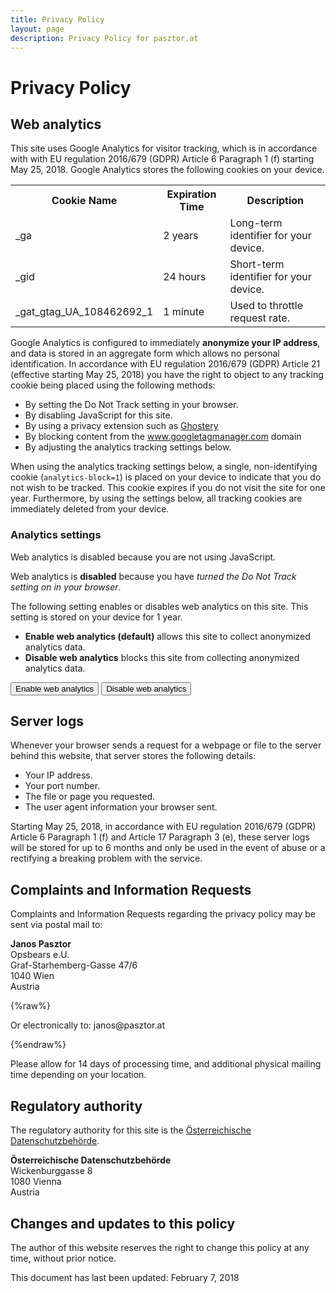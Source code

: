 ```yaml
---
title: Privacy Policy
layout: page
description: Privacy Policy for pasztor.at
---
```


# Privacy Policy

## Web analytics

This site uses Google Analytics for visitor tracking, which is in accordance with with EU regulation 2016/679 (GDPR)
Article 6 Paragraph 1 (f) starting May 25, 2018. Google Analytics stores the following cookies on your device.
 
<div class="content__table">
<table>
    <tr><th>Cookie Name</th><th>Expiration Time</th><th>Description</th></tr>
    <tr><td>_ga</td><td>2 years</td><td>Long-term identifier for your device.</td></tr>
    <tr><td>_gid</td><td>24 hours</td><td>Short-term identifier for your device.</td></tr>
    <tr><td>_gat_gtag_UA_108462692_1</td><td>1 minute</td><td>Used to throttle request rate.</td></tr>
</table>
</div>

Google Analytics is configured to immediately <strong>anonymize your IP address</strong>, and data is stored in an
aggregate form which allows no personal identification. In accordance with EU regulation 2016/679 (GDPR) Article 21
(effective starting May 25, 2018) you have the right to object to any tracking cookie being placed using the following
methods:  

- By setting the Do Not Track setting in your browser.
- By disabling JavaScript for this site.
- By using a privacy extension such as [Ghostery](https://www.ghostery.com/)
- By blocking content from the www.googletagmanager.com domain
- By adjusting the analytics tracking settings below.

When using the analytics tracking settings below, a single, non-identifying cookie (`analytics-block=1`) is placed on
your device to indicate that you do not wish to be tracked. This cookie expires if you do not visit the site for one
year. Furthermore, by using the settings below, all tracking cookies are immediately deleted from your device.

### Analytics settings

<div class="cookieconsent">
    <div class="cookieconsent__settings cookieconsent__settings--nojs">
        <p>Web analytics is disabled because you are not using JavaScript.</p>
    </div>
    <div class="cookieconsent__settings cookieconsent__settings--dnt">
        <p>Web analytics is <strong>disabled</strong> because you have <em>turned the Do Not Track setting on in your browser</em>.</p>
    </div>
    <div class="cookieconsent__settings cookieconsent__settings--normal">
        <p>The following setting enables or disables web analytics on this site. This setting is stored on your device for 1 year.</p>
        <ul>
            <li><strong>Enable web analytics (default)</strong> allows this site to collect anonymized analytics data.</li>
            <li><strong>Disable web analytics</strong> blocks this site from collecting anonymized analytics data.</li>
        </ul>
        <p>
            <button class="cookieconsent__enable">Enable web analytics</button>
            <button class="cookieconsent__disable">Disable web analytics</button>
        </p>
    </div>
</div>

## Server logs

Whenever your browser sends a request for a webpage or file to the server behind this website, that server stores
the following details:

- Your IP address.
- Your port number.
- The file or page you requested.
- The user agent information your browser sent.

Starting May 25, 2018, in accordance with EU regulation 2016/679 (GDPR) Article 6 Paragraph 1 (f) and Article 17
Paragraph 3 (e), these server logs will be stored for up to 6 months and only be used in the event of abuse or a
rectifying a breaking problem with the service. 

## Complaints and Information Requests

Complaints and Information Requests regarding the privacy policy may be sent via postal mail to:

**Janos Pasztor**<br />
Opsbears e.U.<br />
Graf-Starhemberg-Gasse 47/6<br />
1040 Wien<br />
Austria

{%raw%}
<p>Or electronically to: &#106;&#097;&#110;&#111;&#115;&#064;&#112;&#097;&#115;&#122;&#116;&#111;&#114;&#046;&#097;&#116;</p>
{%endraw%}

Please allow for 14 days of processing time, and additional physical mailing time depending on your location.

## Regulatory authority

The regulatory authority for this site is the [Österreichische Datenschutzbehörde](https://www.data-protection-authority.gv.at/).

**Österreichische Datenschutzbehörde**<br />
Wickenburggasse 8<br />
1080 Vienna<br />
Austria

## Changes and updates to this policy

The author of this website reserves the right to change this policy at any time, without prior notice.

This document has last been updated: February 7, 2018
